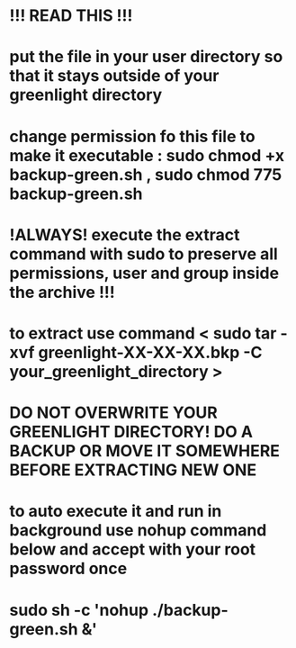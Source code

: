#
# !!! READ THIS !!!
# put the file in your user directory so that it stays outside of your greenlight directory
# change permission fo this file to make it executable : sudo chmod +x backup-green.sh , sudo chmod 775 backup-green.sh
# !ALWAYS! execute the extract command with sudo to preserve all permissions, user and group inside the archive !!!
# to extract use command < sudo tar -xvf greenlight-XX-XX-XX.bkp -C your_greenlight_directory >
# DO NOT OVERWRITE YOUR GREENLIGHT DIRECTORY! DO A BACKUP OR MOVE IT SOMEWHERE BEFORE EXTRACTING NEW ONE
# to auto execute it and run in background use nohup command below and accept with your root password once
# sudo sh -c 'nohup ./backup-green.sh &'
#
